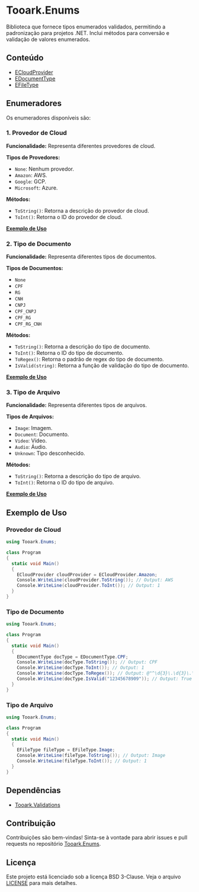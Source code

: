 # Tooark.Enums

Biblioteca que fornece tipos enumerados validados, permitindo a padronização para projetos .NET. Inclui métodos para conversão e validação de valores enumerados.

## Conteúdo

- [ECloudProvider](#1-provedor-de-cloud)
- [EDocumentType](#2-tipo-de-documento)
- [EFileType](#3-tipo-de-arquivo)

## Enumeradores

Os enumeradores disponíveis são:

### 1. Provedor de Cloud

**Funcionalidade:**
Representa diferentes provedores de cloud.

**Tipos de Provedores:**

- `None`: Nenhum provedor.
- `Amazon`: AWS.
- `Google`: GCP.
- `Microsoft`: Azure.

**Métodos:**

- `ToString()`: Retorna a descrição do provedor de cloud.
- `ToInt()`: Retorna o ID do provedor de cloud.

[**Exemplo de Uso**](#provedor-de-cloud)

### 2. Tipo de Documento

**Funcionalidade:**
Representa diferentes tipos de documentos.

**Tipos de Documentos:**

- `None`
- `CPF`
- `RG`
- `CNH`
- `CNPJ`
- `CPF_CNPJ`
- `CPF_RG`
- `CPF_RG_CNH`

**Métodos:**

- `ToString()`: Retorna a descrição do tipo de documento.
- `ToInt()`: Retorna o ID do tipo de documento.
- `ToRegex()`: Retorna o padrão de regex do tipo de documento.
- `IsValid(string)`: Retorna a função de validação do tipo de documento.

[**Exemplo de Uso**](#tipo-de-documento)

### 3. Tipo de Arquivo

**Funcionalidade:**
Representa diferentes tipos de arquivos.

**Tipos de Arquivos:**

- `Image`: Imagem.
- `Document`: Documento.
- `Video`: Vídeo.
- `Audio`: Áudio.
- `Unknown`: Tipo desconhecido.

**Métodos:**

- `ToString()`: Retorna a descrição do tipo de arquivo.
- `ToInt()`: Retorna o ID do tipo de arquivo.

[**Exemplo de Uso**](#tipo-de-arquivo)

## Exemplo de Uso

### Provedor de Cloud

```csharp
using Tooark.Enums;

class Program
{
  static void Main()
  {
    ECloudProvider cloudProvider = ECloudProvider.Amazon;
    Console.WriteLine(cloudProvider.ToString()); // Output: AWS
    Console.WriteLine(cloudProvider.ToInt()); // Output: 1
  }
}
```

### Tipo de Documento

```csharp
using Tooark.Enums;

class Program
{
  static void Main()
  {
    EDocumentType docType = EDocumentType.CPF;
    Console.WriteLine(docType.ToString()); // Output: CPF
    Console.WriteLine(docType.ToInt()); // Output: 1
    Console.WriteLine(docType.ToRegex()); // Output: @"^\d{3}\.\d{3}\.\d{3}-\d{2}$"
    Console.WriteLine(docType.IsValid("12345678909")); // Output: True ou False dependendo da validade do CPF
  }
}
```

### Tipo de Arquivo

```csharp
using Tooark.Enums;

class Program
{
  static void Main()
  {
    EFileType fileType = EFileType.Image;
    Console.WriteLine(fileType.ToString()); // Output: Image
    Console.WriteLine(fileType.ToInt()); // Output: 1
  }
}
```

## Dependências

- [Tooark.Validations](../Tooark.Validations/README.md)

## Contribuição

Contribuições são bem-vindas! Sinta-se à vontade para abrir issues e pull requests no repositório [Tooark.Enums](https://github.com/Tooark/tooark).

## Licença

Este projeto está licenciado sob a licença BSD 3-Clause. Veja o arquivo [LICENSE](../LICENSE) para mais detalhes.

